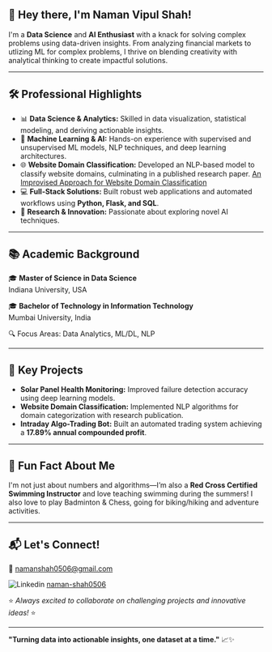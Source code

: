 ## 👋 **Hey there, I'm Naman Vipul Shah!**

I'm a **Data Science** and **AI Enthusiast** with a knack for solving complex problems using data-driven insights. From analyzing financial markets to utlizing ML for complex problems, I thrive on blending creativity with analytical thinking to create impactful solutions.

---

## 🛠️ **Professional Highlights**
- 📊 **Data Science & Analytics:** Skilled in data visualization, statistical modeling, and deriving actionable insights.
- 🤖 **Machine Learning & AI:** Hands-on experience with supervised and unsupervised ML models, NLP techniques, and deep learning architectures.
- 🌐 **Website Domain Classification:** Developed an NLP-based model to classify website domains, culminating in a published research paper. [An Improvised Approach for Website Domain Classification](https://ieeexplore.ieee.org/document/10039588)
- 💻 **Full-Stack Solutions:** Built robust web applications and automated workflows using **Python, Flask, and SQL**.
- 🧠 **Research & Innovation:** Passionate about exploring novel AI techniques.

---

## 📚 **Academic Background**
🎓 **Master of Science in Data Science**  
Indiana University, USA

🎓 **Bachelor of Technology in Information Technology**  
Mumbai University, India

🔍 Focus Areas: Data Analytics, ML/DL, NLP

---

## 💼 **Key Projects**
- **Solar Panel Health Monitoring:** Improved failure detection accuracy using deep learning models.
- **Website Domain Classification:** Implemented NLP algorithms for domain categorization with research publication.
- **Intraday Algo-Trading Bot:** Built an automated trading system achieving a **17.89% annual compounded profit**.

---

## 🌟 **Fun Fact About Me**
I'm not just about numbers and algorithms—I’m also a **Red Cross Certified Swimming Instructor** and love teaching swimming during the summers!
I also love to play Badminton & Chess, going for biking/hiking and adventure activities.

---

## 📬 **Let's Connect!**
📧 [namanshah0506@gmail.com](mailto:namanshah0506@gmail.com)

![Linkedin](https://i.sstatic.net/gVE0j.png) [naman-shah0506](https://linkedin.com/in/naman-shah0506)

⭐ _Always excited to collaborate on challenging projects and innovative ideas!_ ⭐

---

**"Turning data into actionable insights, one dataset at a time."** 📈✨
